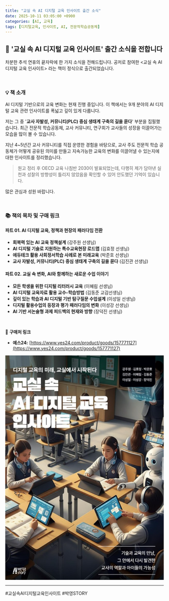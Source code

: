 ```yaml
---
title: "교실 속 AI 디지털 교육 인사이트 출간 소식"
date: 2025-10-11 03:05:00 +0900
categories: [AI, 교육]
tags: [디지털교육, 인사이트, AI, 전문적학습공동체]
---
```


## 📖 '교실 속 AI 디지털 교육 인사이트' 출간 소식을 전합니다

차분한 추석 연휴의 끝자락에 한 가지 소식을 전해드립니다.
공저로 참여한 <교실 속 AI 디지털 교육 인사이트> 라는 책이 정식으로 출간되었습니다.

<br>

### 💡 책 소개

AI 디지털 기반으로의 교육 변화는 현재 진행 중입니다. 이 책에서는 9개 분야의 AI 디지털 교육 관련 인사이트를 폭넓고 깊이 있게 다룹니다.

저는 그 중 '**교사 자발성, 커뮤니티(PLC) 중심 생태계 구축의 길을 묻다**' 부분을 집필했습니다. 최근 전문적 학습공동체, 교사 커뮤니티, 연구회가 교사들의 성장을 이끌어가는 모습을 많이 볼 수 있습니다.

지난 4~5년간 교사 커뮤니티를 직접 운영한 경험을 바탕으로, 교사 주도 전문적 학습 공동체가 어떻게 공유된 의미를 만들고 지속가능한 교육의 변화를 이끌어낼 수 있는지에 대한 인사이트를 정리했습니다.

> 원고 정리 후 OECD 교육 나침반 2030이 발표되었는데, 다행히 제가 담아낸 실천과 성찰의 방향성이 틀리지 않았음을 확인할 수 있어 안도했던 기억이 있습니다.

많은 관심과 성원 바랍니다.

<br>

### 📚 책의 목차 및 구매 링크

#### 파트 01. AI 디지털 교육, 정책과 현장의 패러다임 전환
- **회복력 있는 AI 교육 정책설계** (강주원 선생님)
- **AI 디지털 기술로 지원하는 특수교육현장 로드맵** (김효정 선생님)
- **에듀테크 활용 사회정서학습 사례로 본 미래교육** (박준호 선생님)
- **교사 자발성, 커뮤니티(PLC) 중심 생태계 구축의 길을 묻다** (김진관 선생님)

#### 파트 02. 교실 속 변화, AI와 함께하는 새로운 수업 이야기
- **모든 학생을 위한 디지털 리터러시 교육** (이혜림 선생님)
- **AI 디지털 교육자료 활용 교수-학습방법** (김동준 교감선생님)
- **깊이 있는 학습과 AI 디지털 기반 탐구질문 수업설계** (이성일 선생님)
- **디지털 활용수업의 등장과 평가 패러다임의 변화** (이성강 선생님)
- **AI 기반 서논술형 과제 피드백의 현재와 방향** (장덕진 선생님)

<br>

🔗 **구매처 링크**
- **예스24:** [https://www.yes24.com/product/goods/157771127](https://www.yes24.com/product/goods/157771127)

![이미지](/assets/AI-Digital-Insight.png)

---

#교실속AI디지털교육인사이트 #박영STORY
